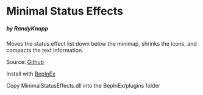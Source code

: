 # Minimal Status Effects
##### by RandyKnapp
Moves the status effect list down below the minimap, shrinks the icons, and compacts the text information.

Source: [Github](https://github.com/RandyKnapp/ValheimMods)

Install with [BepInEx](https://valheim.thunderstore.io/package/denikson/BepInExPack_Valheim/)

Copy MinimalStatusEffects.dll into the BepInEx/plugins folder